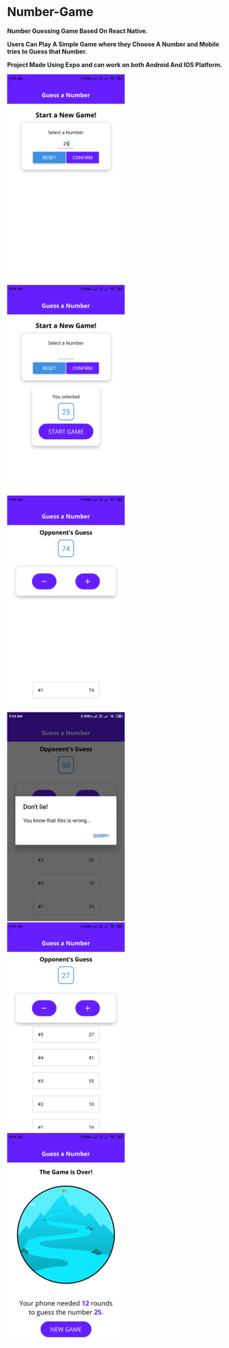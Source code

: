 # Number-Game

**Number Guessing Game Based On React Native.**

**Users Can Play A Simple Game where they Choose A Number and Mobile tries to Guess that Number.**

**Project Made Using Expo and can work on both Android And IOS Platform.**

<img src="Screenshots/Screenshot_1.png" width="275"> <img src="Screenshots/Screenshot_2.png" width="275"> <img src="Screenshots/Screenshot_3.png" width="275">

<img src="Screenshots/Screenshot_4.png" width="275"> <img src="Screenshots/Screenshot_5.png" width="275"> <img src="Screenshots/Screenshot_6.png" width="275">
